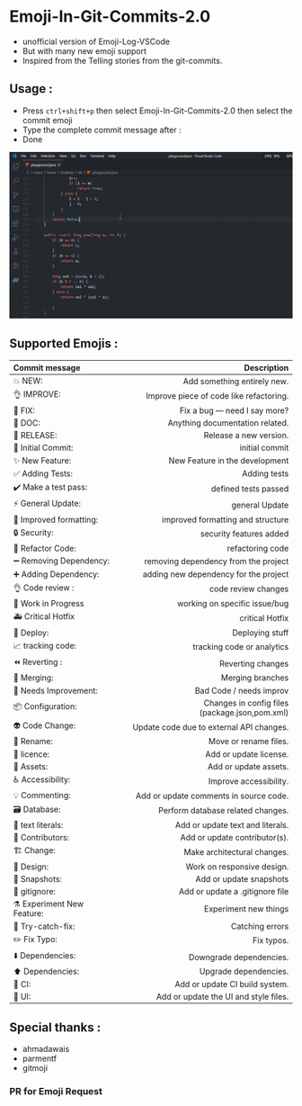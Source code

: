 # Emoji-In-Git-Commits-2.0

- unofficial version of Emoji-Log-VSCode
- But with many new emoji support
- Inspired from the Telling stories from the git-commits.

## Usage :

- Press `ctrl+shift+p` then select Emoji-In-Git-Commits-2.0 then select the commit emoji
- Type the complete commit message after :
- Done

![working gif](git_commit_emoji.gif)

## Supported Emojis :

| Commit message          | Description                  |
| :-------------------    | ---------------------------: |
| 💥 NEW:                 | Add something entirely new.    |
| 👌 IMPROVE:             |  Improve piece of code like refactoring.            |
| 🐛 FIX:            | Fix a bug — need I say more? |
| 📖 DOC:            | Anything documentation related.|
| 🚀 RELEASE:        | Release a new version.|
| 🎉 Initial Commit: |initial commit |
| ✨ New Feature:    |New Feature in the development |
| ✅ Adding Tests:  |Adding tests||
| ✔️ Make a test pass:| defined tests passed |
| ⚡ General Update: | general Update|
|🎨 Improved formatting:| improved formatting and structure|
| 🔒 Security:| security features added|
| 🔨 Refactor Code: | refactoring code|
| ➖ Removing Dependency: | removing dependency from the project|
| ➕ Adding Dependency: |adding new dependency for the project|
| 👌 Code review :|code review changes |
| 🚧 Work in Progress|working on specific issue/bug |
| 🚑 Critical Hotfix|critical Hotfix|
| 🚀 Deploy: |Deploying stuff|
| 📈 tracking code: |tracking code or analytics|
| ⏪ Reverting : | Reverting changes|
| 🔀 Merging: |Merging branches|
| 💩 Needs Improvement: | Bad Code / needs improv|
| 📦 Configuration: | Changes in config files (package.json,pom.xml) |
| 👽 Code Change: | Update code due to external API changes.|
| 🚚 Rename: |Move or rename files.|
| 📄 licence: |Add or update license.|
| 🍱 Assets:  |Add or update assets. |
| ♿️ Accessibility:	|Improve accessibility.|
| 💡 Commenting: |Add or update comments in source code.|
| 🗃 Database:	|Perform database related changes.|
| 💬 text literals:	|Add or update text and literals.|
| 👥 Contributors: 	| Add or update contributor(s).|
| 🏗 Change:  		| Make architectural changes.|
| 📱 Design: 		| Work on responsive design. |
| 📸 Snapshots:   | Add or update snapshots|
| 🙈 gitignore: |	Add or update a .gitignore file|
| ⚗ Experiment New Feature: |Experiment new things|
| 🥅 Try-catch-fix: |Catching errors|
| ✏️ Fix Typo:| Fix typos.|
| ⬇️ Dependencies: |Downgrade dependencies.|
| ⬆️ Dependencies: |Upgrade dependencies.|
| 👷 CI: |Add or update CI build system.|
| 💄 UI:|Add or update the UI and style files.|
	
## Special thanks :
- ahmadawais
- parmentf
- gitmoji 

### PR for Emoji Request 